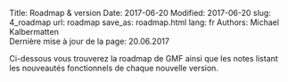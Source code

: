 Title: Roadmap & version
Date: 2017-06-20
Modified: 2017-06-20
slug: 4_roadmap
url: roadmap
save_as: roadmap.html
lang: fr
Authors: Michael Kalbermatten
<br>
Dernière mise à jour de la page: 20.06.2017

Ci-dessous vous trouverez la roadmap de GMF ainsi que les notes listant
les nouveautés fonctionnels de chaque nouvelle version.


